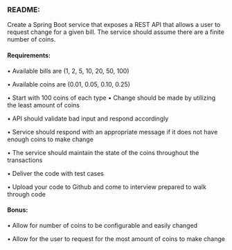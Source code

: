### README: 

Create a Spring Boot service that exposes a REST API that allows a user
to request change for a given bill. 
The service should assume there are a finite number of coins.



#### Requirements:

• Available bills are (1, 2, 5, 10, 20, 50, 100)

• Available coins are (0.01, 0.05, 0.10, 0.25)

• Start with 100 coins of each type
• Change should be made by utilizing the least amount of coins

• API should validate bad input and respond accordingly

• Service should respond with an appropriate message if it does not have enough coins to make change

• The service should maintain the state of the coins throughout the transactions

• Deliver the code with test cases

• Upload your code to Github and come to interview prepared to walk through code



#### Bonus:

• Allow for number of coins to be configurable and easily changed

• Allow for the user to request for the most amount of coins to make change